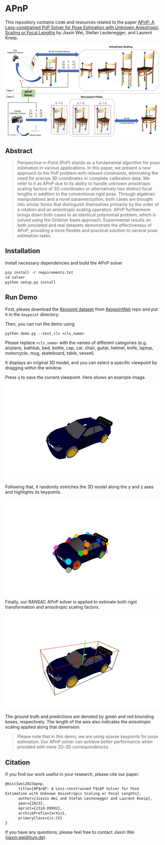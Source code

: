 # APnP

This repository contains code and resources related to the paper [APnP: A Less-constrained PnP Solver for Pose Estimation with Unknown Anisotropic Scaling or Focal Lengths](https://arxiv.org/abs/2310.09982) by Jiaxin Wei, Stefan Leutenegger, and Laurent Kneip.

![llustration of the two practical cases in camera pose estimation with relaxed constraints.](images/teaser.jpg)


## Abstract

> Perspective-n-Point (PnP) stands as a fundamental algorithm for pose estimation in various applications. In this paper, we present a new approach to the PnP problem with relaxed constraints, eliminating the need for precise 3D coordinates or complete calibration data. We refer to it as APnP due to its ability to handle unknown anisotropic scaling factors of 3D coordinates or alternatively two distinct focal lengths in addition to the conventional rigid pose. Through algebraic manipulations and a novel parametrization, both cases are brought into similar forms that distinguish themselves primarily by the order of a rotation and an anisotropic scaling operation. APnP furthermore brings down both cases to an identical polynomial problem, which is solved using the Gröbner basis approach. Experimental results on both simulated and real datasets demonstrate the effectiveness of APnP, providing a more flexible and practical solution to several pose estimation tasks.


## Installation

Install necessary dependencies and build the APnP solver
```
pip install -r requirements.txt
cd solver
python setup.py install
```

## Run Demo
First, please download the [Keypoint dataset](https://drive.google.com/drive/folders/1_d1TzZEF25Wy5kRj5ZugrgGeyf7xxu8F?usp=sharing) from [KeypointNet](https://github.com/qq456cvb/KeypointNet) repo and put it in the `keypoint` directory.

Then, you can run the demo using
```
python demo.py --test_cls <cls_name>
```
Please replace `<cls_name>` with the names of different categories (e.g. airplane, bathtub, bed, bottle, cap, car, chair, guitar, helmet, knife, laptop, motorcycle, mug, skateboard, table, vessel). 

It displays an original 3D model, and you can select a specific viewpoint by dragging within the window.

Press `q` to save the current viewpoint. Here shows an example image.

![Select the viewpoint.](images/img1.png)

Following that, it randomly stretches the 3D model along the y and z axes and highlights its keypoints.

![Stretch and highlight.](images/img2.png)

Finally, our RANSAC APnP solver is applied to estimate both rigid transformation and anisotropic scaling factors.

![Stretch and highlight.](images/img3.png)

The ground truth and predictions are denoted by green and red bounding boxes, respectively. The length of the axis also indicates the anisotropic scaling applied along that dimension.

> Please note that in this demo, we are using sparse keypoints for pose estimation. Our APnP solver can achieve better performance when provided with more 2D-3D correspondences.


## Citation

If you find our work useful in your research, please cite our paper:

```
@misc{wei2023apnp,
      title={AP$n$P: A Less-constrained P$n$P Solver for Pose Estimation with Unknown Anisotropic Scaling or Focal Lengths}, 
      author={Jiaxin Wei and Stefan Leutenegger and Laurent Kneip},
      year={2023},
      eprint={2310.09982},
      archivePrefix={arXiv},
      primaryClass={cs.CV}
}
```

If you have any questions, please feel free to contact Jiaxin Wei (jiaxin.wei@tum.de).

